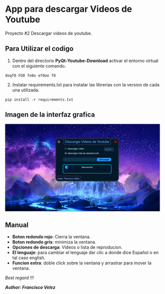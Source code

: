 # App para descargar Videos de Youtube

Proyecto #2 Descargar videos de youtube.

## Para Utilizar el codigo

1. Dentro del directorio **PyQt-Youtube-Download** activar el entorno virtual con el siguiente comando.

```
doqf0 FO0 fe0o ef0oe f0
```

2. Instalar requirements.txt para instalar las librerias con la version de cada una utilizada.

```
pip install -r requirements.txt
```

## Imagen de la interfaz grafica

![Imagen Muestra de la iterfaz grafica](Image.png)

## Manual 

* **Boton redondo rojo**: Cierra la ventana.
* **Boton redondo gris**: minimiza la ventana. 
* **Opciones de descarga**: Videos o lista de reproducion.
* **El lenguaje**: para cambiar el lenguaje dar clic a donde dice Español o en tal caso english.
* **Funcion extra**: doble click sobre la ventana y arrastrar para mover la ventana.

<i> Best regard !!! </i>

**<cite>Author: Francisco Velez</cite>**